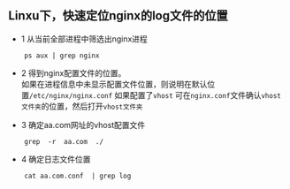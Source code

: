 ## Linxu下，快速定位nginx的log文件的位置

* 1  从当前全部进程中筛选出nginx进程 
```base
    ps aux | grep nginx     
```
* 2 得到nginx配置文件的位置。  
如果在进程信息中未显示配置文件位置，则说明在默认位置`/etc/nginx/nginx.conf` 
如果配置了`vhost` 可在`nginx.conf`文件确认`vhost文件夹`的位置，然后打开`vhost文件夹`

* 3 确定aa.com网址的vhost配置文件 
```base
    grep  -r  aa.com  ./     
```

* 4 确定日志文件位置

```base
    cat aa.com.conf  | grep log     
```
